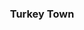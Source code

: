 ---
class: "col-sm-6 col-md-4 grid-item illustrator indesign"
image: assets/images/portfolio/indesign/004sm.jpg
link: "discipline/indesign_projects.html#turkey_town"
focus: Book Cover
name: Turkey Town
description: An exercise in integrating Illustrator and InDesign.

divid: "turkey_town"
title: <h3>Turkey Town</h3>
description_long: <p>This project was produced for the my Computer Illustration class as an exercise in integrating Illustrator and InDesign.</p>
imagelinks: 
  - /assets/images/portfolio/indesign/004.jpg
images: 
  - /assets/images/portfolio/indesign/004sm.jpg
foci: 
  - Value tracing
  - Layout
  - Textures and Vector images
---